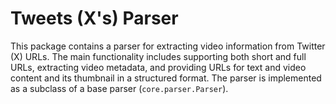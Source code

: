 # Tweets (X's) Parser
This package contains a parser for extracting video information from Twitter (X) URLs. The main functionality includes supporting both short and full URLs, extracting video metadata, and providing URLs for text and video content and its thumbnail in a structured format. The parser is implemented as a subclass of a base parser (`core.parser.Parser`).
